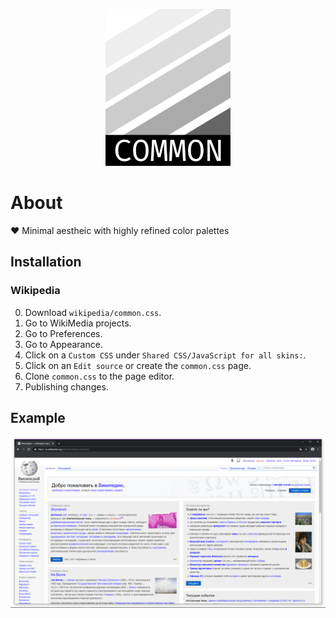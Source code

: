 <p align="center">  
  <img
   src="./www/logo.png"
   alt="Logo won't load :-(. It shows shades of gray - primary colors in a color scheme.">
</p>

# About

❤️ Minimal aestheic with highly refined color palettes

## Installation

### Wikipedia

0. Download `wikipedia/common.css`.
1. Go to WikiMedia projects.
2. Go to Preferences.
3. Go to Appearance.
4. Click on a `Custom CSS` under `Shared CSS/JavaScript for all skins:`.
5. Click on an `Edit source` or create the `common.css` page.
6. Clone `common.css` to the page editor.
7. Publishing changes.

## Example
![ru-wikipedia-example](./www/ru-wikipedia.png)